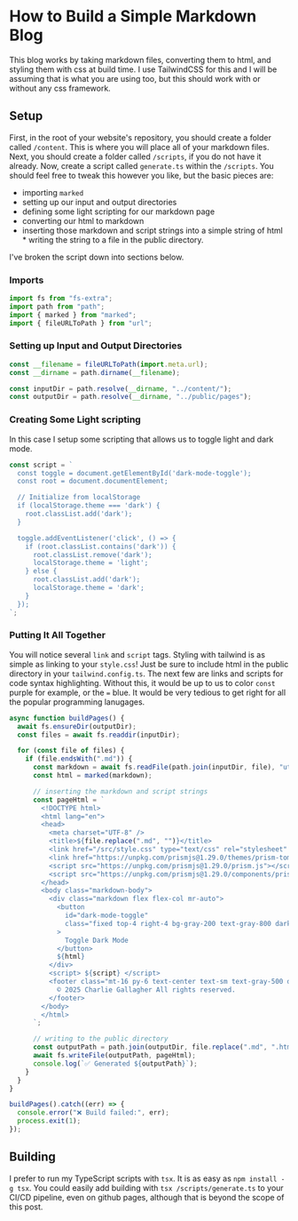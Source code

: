 # How to Build a Simple Markdown Blog

This blog works by taking markdown files, converting them to html, and styling them with css at build time. I use TailwindCSS for this and I will be assuming that is what you are using too, but this should work with or without any css framework.

## Setup

First, in the root of your website's repository, you should create a folder called `/content`. This is where you will place all of your markdown files. Next, you should create a folder called `/scripts`, if you do not have it already. Now, create a script called `generate.ts` within the `/scripts`. You should feel free to tweak this however you like, but the basic pieces are:
  * importing `marked`
  * setting up our input and output directories
  * defining some light scripting for our markdown page
  * converting our html to markdown
  * inserting those markdown and script strings into a simple string of html * writing the string to a file in the public directory.

I've broken the script down into sections below.

### Imports

```javascript
import fs from "fs-extra";
import path from "path";
import { marked } from "marked";
import { fileURLToPath } from "url";
```

### Setting up Input and Output Directories

```javascript
const __filename = fileURLToPath(import.meta.url);
const __dirname = path.dirname(__filename);

const inputDir = path.resolve(__dirname, "../content/");
const outputDir = path.resolve(__dirname, "../public/pages");
```

### Creating Some Light scripting

In this case I setup some scripting that allows us to toggle light and dark mode.

```javascript
const script = `
  const toggle = document.getElementById('dark-mode-toggle');
  const root = document.documentElement;

  // Initialize from localStorage
  if (localStorage.theme === 'dark') {
    root.classList.add('dark');
  }

  toggle.addEventListener('click', () => {
    if (root.classList.contains('dark')) {
      root.classList.remove('dark');
      localStorage.theme = 'light';
    } else {
      root.classList.add('dark');
      localStorage.theme = 'dark';
    }
  });
`;
```

### Putting It All Together

You will notice several `link` and `script` tags. Styling with tailwind is as simple as linking to your `style.css`! Just be sure to include html in the public directory in your `tailwind.config.ts`. The next few are links and scripts for code syntax highlighting. Without this, it would be up to us to color `const` purple for example, or the `=` blue. It would be very tedious to get right for all the popular programming lanugages.

```javascript
async function buildPages() {
  await fs.ensureDir(outputDir);
  const files = await fs.readdir(inputDir);

  for (const file of files) {
    if (file.endsWith(".md")) {
      const markdown = await fs.readFile(path.join(inputDir, file), "utf-8");
      const html = marked(markdown);

      // inserting the markdown and script strings
      const pageHtml = `
        <!DOCTYPE html>
        <html lang="en">
        <head>
          <meta charset="UTF-8" />
          <title>${file.replace(".md", "")}</title>
          <link href="/src/style.css" type="text/css" rel="stylesheet" />
          <link href="https://unpkg.com/prismjs@1.29.0/themes/prism-tomorrow.css" rel="stylesheet" />
          <script src="https://unpkg.com/prismjs@1.29.0/prism.js"></script>
          <script src="https://unpkg.com/prismjs@1.29.0/components/prism-rust.min.js"></script>
        </head>
        <body class="markdown-body">
          <div class="markdown flex flex-col mr-auto">
            <button
              id="dark-mode-toggle"
              class="fixed top-4 right-4 bg-gray-200 text-gray-800 dark:bg-gray-700 dark:text-gray-200 px-3 py-1 rounded shadow"
            >
              Toggle Dark Mode
            </button>
            ${html}
          </div>
          <script> ${script} </script>
          <footer class="mt-16 py-6 text-center text-sm text-gray-500 dark:text-gray-400">
            © 2025 Charlie Gallagher All rights reserved.
          </footer>
        </body>
        </html>
      `;

      // writing to the public directory
      const outputPath = path.join(outputDir, file.replace(".md", ".html"));
      await fs.writeFile(outputPath, pageHtml);
      console.log(`✅ Generated ${outputPath}`);
    }
  }
}

buildPages().catch((err) => {
  console.error("❌ Build failed:", err);
  process.exit(1);
});
```

## Building

I prefer to run my TypeScript scripts with `tsx`. It is as easy as `npm install -g tsx`. You could easily add building with `tsx /scripts/generate.ts` to your CI/CD pipeline, even on github pages, although that is beyond the scope of this post.
